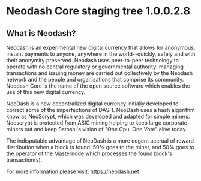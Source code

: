 Neodash Core staging tree 1.0.0.2.8
===============================



What is Neodash?
----------------

Neodash is an experimental new digital currency that allows for anonymous, instant
payments to anyone, anywhere in the world--quickly, safely and with their anonymity preserved. Neodash uses peer-to-peer technology
to operate with no central regulatory or governmental authority: managing transactions and issuing money
are carried out collectively by the Neodash network and the people and organizations that comprise its community. Neodash Core is the name of the open source software which enables the use of this new digital currency.

NeoDash is a new decentralized digital currency initially developed to correct some of the imperfections of DASH.
NeoDash uses a hash algorithm know as NeoScrypt, which was developed and adapted for simple miners. Neoscrypt is protected from ASIC mining helping to keep large corporate miners out and keep Satoshi's vision of "One Cpu, One Vote" alive today.

The indisputable advantage of NeoDash is a more cogent accrual of reward distribution when a block is found. 50% goes to the miner, 
and 50% goes to the operator of the Masternode which processes the found block's transaction(s).

For more information please visit: https://neodash.net

